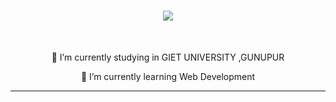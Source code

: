 

<h1 align="center">
    <img src="https://readme-typing-svg.herokuapp.com/?font=Righteous&size=35&center=true&vCenter=true&width=500&height=70&duration=4000&lines=Hi+There!+👋;+I'm+Soumya!;" />
</h1>



<br/>

<div align="center">
 
 🔭 I’m currently studying in GIET UNIVERSITY ,GUNUPUR
 
 🌱 I’m currently learning Web Development




 </div>
 
 <hr/>
 


